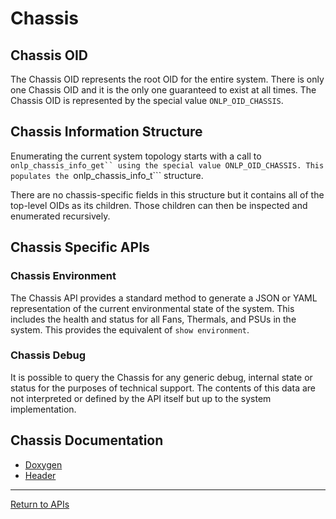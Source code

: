 # Chassis

## Chassis OID

The Chassis OID represents the root OID for the entire system. There is only one Chassis OID and it is the only one guaranteed to exist at all times.
The Chassis OID is represented by the special value ``ONLP_OID_CHASSIS``.

## Chassis Information Structure

Enumerating the current system topology starts with a call to ```onlp_chassis_info_get`` using the special value ONLP_OID_CHASSIS.
This populates the ```onlp_chassis_info_t``` structure.

There are no chassis-specific fields in this structure but it contains all of the top-level OIDs as its children. Those children can then be inspected and enumerated recursively.

## Chassis Specific APIs

### Chassis Environment

The Chassis API provides a standard method to generate a JSON or YAML representation of the current environmental state of the system. This includes the health and status for all Fans, Thermals, and PSUs in the system. This provides the equivalent of ```show environment```.

### Chassis Debug

It is possible to query the Chassis for any generic debug, internal state or status for the purposes of technical support. The contents of this data are not interpreted or defined by the API itself but up to the system implementation.

## Chassis Documentation

* [Doxygen](https://htmlpreview.github.io/?https://raw.githubusercontent.com/opencomputeproject/OpenNetworkLinux/ONLPv2/packages/base/any/onlp/src/onlp/doc/html/group__oid-chassis.html)
* [Header](https://github.com/opencomputeproject/OpenNetworkLinux/blob/ONLPv2/packages/base/any/onlp/src/onlp/module/inc/onlp/chassis.h)

---
[Return to APIs](http://opencomputeproject.github.io/OpenNetworkLinux/onlp/applications/apis)
